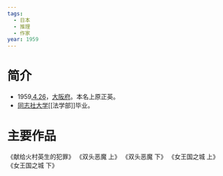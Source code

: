 ```yaml
---
tags:
  - 日本
  - 推理
  - 作家
year: 1959
---
```

# 简介

- 1959[.4.26](2024-04-26.md)，[大阪府](大阪府.md)。本名上原正英。
- [同志社大学](同志社大学.md)[[法学部]]毕业。
# 主要作品

《献给火村英生的犯罪》
《双头恶魔 上》
《双头恶魔 下》
《女王国之城 上》
《女王国之城 下》